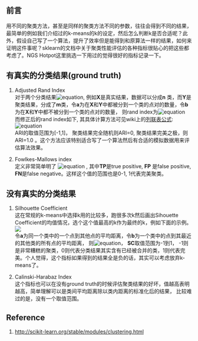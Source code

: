 ## 前言
用不同的聚类方法，甚至是同样的聚类方法不同的参数，往往会得到不同的结果，最简单的例如我们介绍过的k-means的k的设定，然后怎么判断k是否合适呢？此外，假设自己写了一个算法，提升了效率但是能得到和原算法一样的结果，如何来证明这件事呢？sklearn的文档中关于聚类性能评估的各种指标很贴心的把这些都考虑了。NGS Hotpot这里挑选一下用过的觉得很好的指标记录一下。 

## 有真实的分类结果(ground truth)   
1.  Adjusted Rand Index      
对于两个分类结果![equation](http://latex.codecogs.com/gif.latex?X={x_1,...x_n},Y={y_1,...,y_m}), 例如**X**是真实结果，数据可以分成**n** 类，而**Y**是聚类结果，分成了**m**类，令**a**为在**X**和**Y**中都被分到一个类的点对的数量，令**b**为在**X**和**Y**中都不被分到一个类的点对的数量， 则rand index为![equation](http://latex.codecogs.com/gif.latex?RI=\frac{a+b}{C_{n}^{2}}$)     
而修正后的rand index如下, 其具体计算方法可见wiki上的[列联表公式](https://en.wikipedia.org/wiki/Rand_index):      
![equation](http://latex.codecogs.com/gif.latex?ARI=\frac{RI-Expected_{RI}}{max(RI)-Expected_{RI}})       
ARI的取值范围为[-1,1]， 聚类结果完全随机则ARI=0, 聚类结果完美之极，则ARI=1.0 。这个方法应该特别适合写了一个算法然后有合适的模拟数据用来评估算法效果。 

1. Fowlkes-Mallows index     
定义非常简单明了 ![equation](http://latex.codecogs.com/gif.latex?FMI=\frac{TP}{\sqrt{(TP+FP)(TP+FN)}}) , 其中**TP**是true positive, **FP** 是false positive, **FN**是false negative。这样这个值的范围也是0-1, 1代表完美聚类。  

## 没有真实的分类结果
1. Silhouette Coefficient     
这在常规的k-means中选择k用的比较多，跑很多次k然后画出Sihouette Coefficient的均值情况，选个这个值最高的k作为最终的k，例如下面的示例。     
![](http://scikit-learn.org/stable/_images/sphx_glr_plot_kmeans_silhouette_analysis_003.png)      
令**a**为同一个类中的一个点到其他点的平均距离，令**b**为一个类中的点到其最近的其他类的所有点的平均距离， 则![equation](http://latex.codecogs.com/gif.latex?SC=\frac{b-a}{max(a,b)})， **SC**取值范围为-1到1， -1则是非常糟糕的聚类，0则代表分类结果其实含有已经被合并的类，1则代表完美。个人觉得，这个指标如果得到的结果全是负的话，其实可以考虑放弃k-means了。   

1. Calinski-Harabaz Index      
这个指标也可以在没有ground truth的时候评估聚类结果的好坏，值越高表明越高，简单理解可以是类间平均距离除以类内距离的标准化后的结果， 比较难过的是，没有一个取值范围。    

## Reference 
1. http://scikit-learn.org/stable/modules/clustering.html
